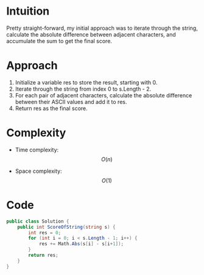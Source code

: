# Intuition
Pretty straight-forward, my initial approach was to iterate through the string, calculate the absolute difference between adjacent characters, and accumulate the sum to get the final score.

# Approach
1. Initialize a variable res to store the result, starting with 0.
2. Iterate through the string from index 0 to s.Length - 2.
3. For each pair of adjacent characters, calculate the absolute difference between their ASCII values and add it to res.
4. Return res as the final score.

# Complexity
- Time complexity:
$$O(n)$$

- Space complexity:
$$O(1)$$

# Code
```csharp
public class Solution {
    public int ScoreOfString(string s) {
        int res = 0;
        for (int i = 0; i < s.Length - 1; i++) {
            res += Math.Abs(s[i] - s[i+1]);
        }
        return res;
    }
}
```
